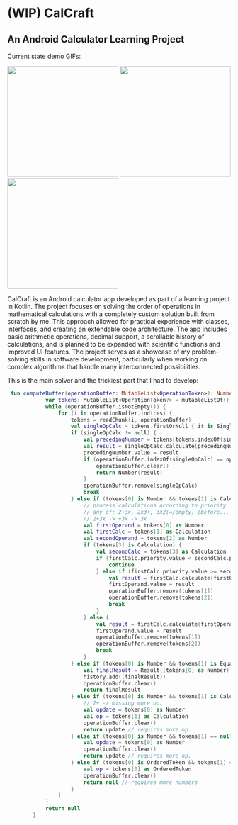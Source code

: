 # (WIP) CalCraft

## An Android Calculator Learning Project

Current state demo GIFs:

<div style="display: inline-block;">
    <img src="demo-gifs/calcraft-data-input-1.gif" width="250"/>
    <img src="demo-gifs/calcraft-op-history.gif" width="250"/>
    <img src="demo-gifs/calcraft-data-input-2.gif" width="250"/>
</div>


CalCraft is an Android calculator app developed as part of a learning project in Kotlin. The project focuses on solving the order of operations in mathematical calculations with a completely custom solution built from scratch by me. This approach allowed for practical experience with classes, interfaces, and creating an extendable code architecture. The app includes basic arithmetic operations, decimal support, a scrollable history of calculations, and is planned to be expanded with scientific functions and improved UI features. The project serves as a showcase of my problem-solving skills in software development, particularly when working on complex algorithms that handle many interconnected possibilities.

This is the main solver and the trickiest part that I had to develop:

```kotlin
 fun computeBuffer(operationBuffer: MutableList<OperationToken>): Number? {
            var tokens: MutableList<OperationToken?> = mutableListOf()
            while (operationBuffer.isNotEmpty()) {
                for (i in operationBuffer.indices) {
                    tokens = readChunk(i, operationBuffer)
                    val singleOpCalc = tokens.firstOrNull { it is SingleOperandCalculation } as? SingleOperandCalculation
                    if (singleOpCalc != null) {
                        val precedingNumber = tokens[tokens.indexOf(singleOpCalc) - 1] as Number
                        val result = singleOpCalc.calculate(precedingNumber.value)
                        precedingNumber.value = result
                        if (operationBuffer.indexOf(singleOpCalc) == operationBuffer.lastIndex) {
                            operationBuffer.clear()
                            return Number(result)
                        }
                        operationBuffer.remove(singleOpCalc)
                        break
                    } else if (tokens[0] is Number && tokens[1] is Calculation && tokens[2] is Number) {
                        // process calculations according to priority
                        // any of: 2+3x, 2x3+, 3x2(=/empty) (before... 2+3x
                        // 2+3x -> +3x -> 3x
                        val firstOperand = tokens[0] as Number
                        val firstCalc = tokens[1] as Calculation
                        val secondOperand = tokens[2] as Number
                        if (tokens[3] is Calculation) {
                            val secondCalc = tokens[3] as Calculation
                            if (firstCalc.priority.value < secondCalc.priority.value) {
                                continue
                            } else if (firstCalc.priority.value >= secondCalc.priority.value) { // 2x3x -> 6x
                                val result = firstCalc.calculate(firstOperand.value, secondOperand.value)
                                firstOperand.value = result
                                operationBuffer.remove(tokens[1])
                                operationBuffer.remove(tokens[2])
                                break
                            }
                        } else {
                            val result = firstCalc.calculate(firstOperand.value, secondOperand.value) // 2x3 -> 6=
                            firstOperand.value = result
                            operationBuffer.remove(tokens[1])
                            operationBuffer.remove(tokens[2])
                            break
                        }
                    } else if (tokens[0] is Number && tokens[1] is Equal) { // FINAL RESULT, BREAKS LOOP
                        val finalResult = Result((tokens[0] as Number).value)
                        history.add((finalResult))
                        operationBuffer.clear()
                        return finalResult
                    } else if (tokens[0] is Number && tokens[1] is Calculation) { // FROM HERE: ONLY HAPPENS WHEN operationBuffer.size == 2
                        // 2+ -> missing more op.
                        val update = tokens[0] as Number
                        val op = tokens[1] as Calculation
                        operationBuffer.clear()
                        return update // requires more op.
                    } else if (tokens[0] is Number && tokens[1] == null) { // FROM HERE: ONLY HAPPENS WHEN operationBuffer.size == 1
                        val update = tokens[0] as Number
                        operationBuffer.clear()
                        return update // requires more op.
                    } else if (tokens[0] is OrderedToken && tokens[1] == null) {
                        val op = tokens[0] as OrderedToken
                        operationBuffer.clear()
                        return null // requires more numbers
                    }
                }
            }
            return null
        }
```

